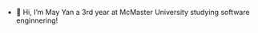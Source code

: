 - 👋 Hi, I’m May Yan a 3rd year at McMaster University studying software enginnering!

<!---
mayyan531/mayyan531 is a ✨ special ✨ repository because its `README.md` (this file) appears on your GitHub profile.
You can click the Preview link to take a look at your changes.
--->
